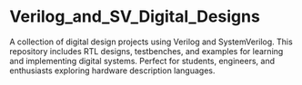 # Verilog_and_SV_Digital_Designs
A collection of digital design projects using Verilog and SystemVerilog. This repository includes RTL designs, testbenches, and examples for learning and implementing digital systems. Perfect for students, engineers, and enthusiasts exploring hardware description languages.
